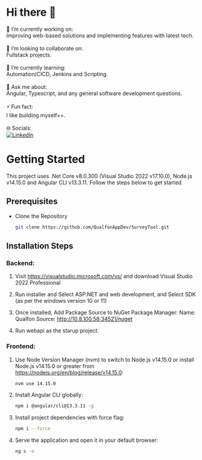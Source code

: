 # Hi there 👋
🔭 I’m currently working on:<br>  Improving web-based solutions and implementing features with latest tech.<br><br>👯 I’m looking to collaborate on:<br>  Fullstack projects.<br><br>🌱 I’m currently learning:<br>  Automation/CICD, Jenkins and Scripting.<br><br>💬 Ask me about:<br>  Angular, Typescript, and any general software development questions.<br><br>⚡ Fun fact:<br>  I like building myself++.<br><br>🌐 Socials:  
[![LinkedIn](https://img.shields.io/badge/LinkedIn-%230077B5.svg?logo=linkedin&logoColor=white)](https://www.linkedin.com/in/kumarsachinguri/)


# Getting Started

This project uses .Net Core v8.0.300 (Visual Studio 2022 v17.10.0), Node.js v14.15.0 and Angular CLI v13.3.11. 
Follow the steps below to get started.


## Prerequisites

- Clone the Repository
  
  ```bash  
  git clone https://github.com/QualfonAppDev/SurveyTool.git
  ```

## Installation Steps

### Backend:
1. Visit https://visualstudio.microsoft.com/vs/ and download Visual Studio 2022 Professional

2. Run installer and Select ASP.NET and web development, and Select SDK (as per the windows version 10 or 11)

3. Once installed, Add Package Source to NuGet Package Manager:
   Name: Qualfon
   Source: http://10.8.100.58:34521/nuget

4. Run webapi as the starup project.

### Frontend:
1. Use Node Version Manager (nvm) to switch to Node.js v14.15.0 or install Node.js v14.15.0 or greater from https://nodejs.org/en/blog/release/v14.15.0:

   ```bash
   nvm use 14.15.0
   ```

2. Install Angular CLI globally:

   ```bash
   npm i @angular/cli@13.3.11 -g
   ```

4. Install project dependencies with force flag:
   
   ```bash
   npm i --force
   ```

5. Serve the application and open it in your default browser:

   ```bash
   ng s -o
   ```

